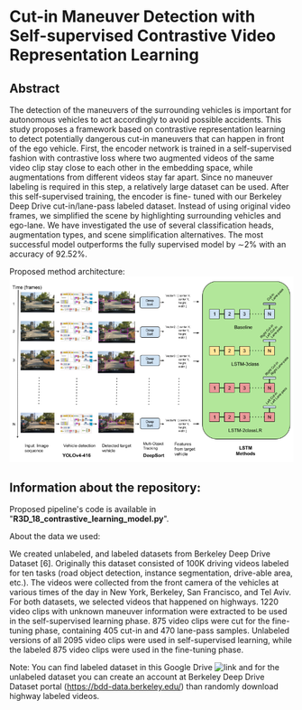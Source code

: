 # Cut-in Maneuver Detection with Self-supervised Contrastive Video Representation Learning

## Abstract

The detection of the maneuvers of the surrounding vehicles is important for autonomous vehicles to
act accordingly to avoid possible accidents. This study proposes a framework based on contrastive
representation learning to detect potentially dangerous cut-in maneuvers that can happen in front of
the ego vehicle. First, the encoder network is trained in a self-supervised fashion with contrastive loss
where two augmented videos of the same video clip stay close to each other in the embedding space,
while augmentations from different videos stay far apart. Since no maneuver labeling is required in
this step, a relatively large dataset can be used. After this self-supervised training, the encoder is fine-
tuned with our Berkeley Deep Drive cut-in/lane-pass labeled dataset. Instead of using original video
frames, we simplified the scene by highlighting surrounding vehicles and ego-lane. We have investigated
the use of several classification heads, augmentation types, and scene simplification alternatives. The
most successful model outperforms the fully supervised model by ∼2% with an accuracy of 92.52%.

Proposed method architecture:
![pipeline](https://github.com/ynalcakan/cut-in-maneuver-prediction/blob/main/figures/pipeline_v5.png?raw=true)

## Information about the repository:

Proposed pipeline's code is available in "**R3D_18_contrastive_learning_model.py**".

About the data we used:<br/>

We created unlabeled, and labeled datasets from Berkeley Deep Drive Dataset [6]. Originally this dataset consisted of 100K driving videos labeled
for ten tasks (road object detection, instance segmentation, drive-able area, etc.). The videos were collected from the front camera of the vehicles at
various times of the day in New York, Berkeley, San Francisco, and Tel Aviv. For both datasets, we selected videos that happened on highways. 1220
video clips with unknown maneuver information were extracted to be used in the self-supervised learning phase. 875 video clips were cut for the
fine-tuning phase, containing 405 cut-in and 470 lane-pass samples. Unlabeled versions of all 2095 video clips were used in self-supervised learning,
while the labeled 875 video clips were used in the fine-tuning phase.

Note: You can find labeled dataset in this Google Drive ![link](https://drive.google.com/file/d/18eROKIGLlFHxzOzGNYSlEgXtIlm_gENC/view?usp=sharing) and for the unlabeled dataset you can create an account at Berkeley Deep Drive Dataset portal (https://bdd-data.berkeley.edu/) than randomly download highway labeled videos. 
